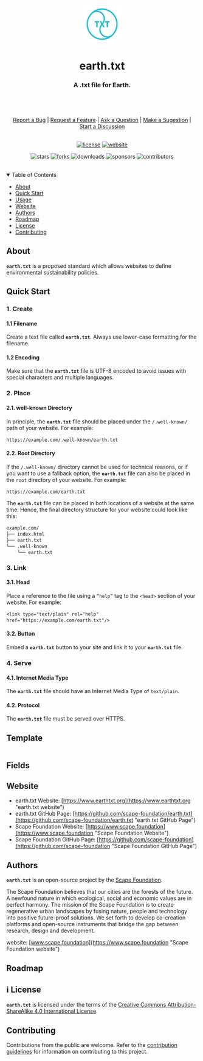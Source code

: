 <header>
<p align="center">
    <img src=".github/images/earthtxt_logo.png" width="20%" height="20%" alt="Earth.txt Logo">
</p>
<h1 align='center' style='border-bottom: none;'>earth.txt</h1>
<h3 align='center'>A .txt file for Earth.</h3>
</header>

<br/>

<div align="center">
  <a href="https://github.com/scape-foundation/earth-txt/issues/new?assignees=&labels=Needs%3A+Triage+%3Amag%3A%2Ctype%3Abug-suspected&template=bug_report.yml">Report a Bug</a>
  |
  <a href="https://github.com/scape-foundation/earth-txt/issues/new?assignees=&labels=Needs%3A+Triage+%3Amag%3A%2Ctype%3Afeature-request%2CHelp+wanted+%F0%9F%AA%A7&template=feature_request.yml">Request a Feature</a>
  |
  <a href="https://github.com/scape-foundation/earth-txt/issues/new?assignees=&labels=Needs%3A+Triage+%3Amag%3A%2Ctype%3Aquestion&template=question.yml">Ask a Question</a>
  |
  <a href="https://github.com/scape-foundation/earth-txt/issues/new?assignees=&labels=Needs%3A+Triage+%3Amag%3A%2Ctype%3Aenhancement&template=suggestion.yml">Make a Sugestion</a>
  |
  <a href="https://github.com/scape-foundation/earth-txt/discussions">Start a Discussion</a>
</div>

<br/>

<div align="center">

[![license](https://img.shields.io/github/license/scape-foundation/earth-txt?color=green&label=license&style=flat-square)](LICENSE.md)
[![website](https://img.shields.io/website?color=blue&down_color=red&down_message=offline&label=website&style=flat-square&up_color=green&up_message=online&url=https%3A%2F%2Fwww.starling.associates)](https://www.earthtxt.org)

![stars](https://img.shields.io/github/stars/scape-foundation/earth-txt?color=blue&label=stars&style=flat-square)
![forks](https://img.shields.io/github/forks/scape-foundation/earth-txt?color=blue&label=forks&style=flat-square)
![downloads](https://img.shields.io/github/downloads/scape-foundation/earth-txt/total?color=blue&label=downloads&style=flat-square)
![sponsors](https://img.shields.io/github/sponsors/starling-associates?color=blue&label=sponsors&style=flat-square)
![contributors](https://img.shields.io/github/contributors/scape-foundation/earth-txt?color=blue&label=contributors&style=flat-square)

</div>

<br/>
<details open="open">
<summary>Table of Contents</summary>

- [About](#about)
- [Quick Start](#quick-start)
- [Usage](#usage)
- [Website](#website)
- [Authors](#authors)
- [Roadmap](#roadmap)
- [License](#license)
- [Contributing](#contributing)

</details>




## About

**`earth.txt`** is a proposed standard which allows websites to define environmental sustainability policies.


## Quick Start


### 1. Create

#### 1.1 Filename
Create a text file called **`earth.txt`**.
Always use lower-case formatting for the filename.

#### 1.2 Encoding
Make sure that the **`earth.txt`** file is UTF-8 encoded to avoid issues with special characters and multiple languages.


### 2. Place

#### 2.1. well-known Directory
In principle, the **`earth.txt`** file should be placed under the `/.well-known/` path of your website. For example:

```
https://example.com/.well-known/earth.txt
```



#### 2.2. Root Directory
If the `/.well-known/` directory cannot be used for technical reasons, or if you want to use a fallback option, the **`earth.txt`** file can also be placed in the `root` directory of your website. For example:

```
https://example.com/earth.txt
```


The **`earth.txt`** file can be placed in both locations of a website at the same time. Hence, the final directory structure for your website could look like this:

```
example.com/
├── index.html
├── earth.txt
└── .well-known
    └── earth.txt
```


### 3. Link


#### 3.1. Head

Place a reference to the file using a `“help”` tag to the `<head>` section of your website. For example:

```
<link type="text/plain" rel="help" href="https://example.com/earth.txt"/>
```


#### 3.2. Button
Embed a **`earth.txt`** button to your site and link it to your **`earth.txt`** file.


### 4. Serve

#### 4.1. Internet Media Type
The **`earth.txt`** file should have an Internet Media Type of `text/plain`.

#### 4.2. Protocol
The **`earth.txt`** file must be served over HTTPS.


## Template


```

```

## Fields



## Website

- earth.txt Website: [https://www.earthtxt.org](https://www.earthtxt.org "earth.txt website")
- earth.txt GitHub Page: [https://github.com/scape-foundation/earth.txt](https://github.com/scape-foundation/earth.txt "earth.txt GitHub Page")
- Scape Foundation Website: [https://www.scape.foundation](https://www.scape.foundation "Scape Foundation Website")
- Scape Foundation GitHub Page: [https://github.com/scape-foundation](https://github.com/scape-foundation "Scape Foundation GitHub Page")


## Authors

**`earth.txt`** is an open-source project by the [Scape Foundation](https://www.scape.foundation "Scape Foundation website").

The Scape Foundation believes that our cities are the forests of the future. A newfound nature in which ecological, social and economic values are in perfect harmony. The mission of the Scape Foundation is to create regenerative urban landscapes by fusing nature, people and technology into positive future-proof solutions. We set forth to develop co-creation platforms and open-source instruments that bridge the gap between research, design and development.

website: [www.scape.foundation](https://www.scape.foundation "Scape Foundation website")

## Roadmap


## :information_source: License

**`earth.txt`** is licensed under the terms of the [Creative Commons Attribution-ShareAlike 4.0 International License](https://creativecommons.org/licenses/by-sa/4.0/ "Creative Commons Attribution-ShareAlike 4.0 International License").




## Contributing

Contributions from the public are welcome. Refer to the [contribution guidelines](CONTRIBUTING.md) for information on contributing to this project.

